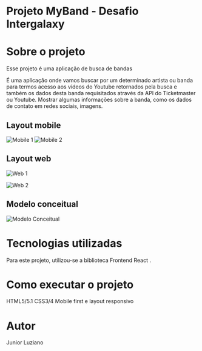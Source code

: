 # Projeto MyBand - Desafio Intergalaxy
 

# Sobre o projeto

Esse projeto é uma aplicação de busca de bandas 

É uma aplicação onde vamos buscar por um determinado artista ou banda para termos acesso aos vídeos do Youtube retornados pela busca e também os dados desta banda requisitados através da API do Ticketmaster ou Youtube.
Mostrar algumas informações sobre a banda, como os dados de contato em redes sociais, imagens.



## Layout mobile
![Mobile 1]() ![Mobile 2]()

## Layout web
![Web 1]()

![Web 2]()

## Modelo conceitual
![Modelo Conceitual]()

# Tecnologias utilizadas

Para este projeto, utilizou-se a biblioteca Frontend React .


# Como executar o projeto

HTML5/5.1
CSS3/4 
Mobile first e layout responsivo

# Autor
Junior Luziano


